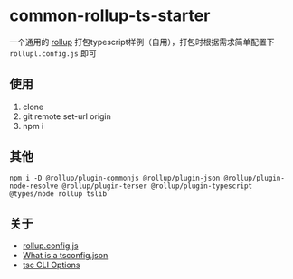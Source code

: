 # common-rollup-ts-starter

一个通用的 [rollup](https://rollupjs.org/introduction/) 打包typescript样例（自用），打包时根据需求简单配置下 `rollupl.config.js` 即可

## 使用

1. clone
2. git remote set-url origin <url>
3. npm i

## 其他 
``` shell
npm i -D @rollup/plugin-commonjs @rollup/plugin-json @rollup/plugin-node-resolve @rollup/plugin-terser @rollup/plugin-typescript @types/node rollup tslib 
```

## 关于

* [rollup.config.js](https://rollupjs.org/command-line-interface/#configuration-files)
* [What is a tsconfig.json](https://www.typescriptlang.org/docs/handbook/tsconfig-json.html)
* [tsc CLI Options](https://www.typescriptlang.org/docs/handbook/compiler-options.html)